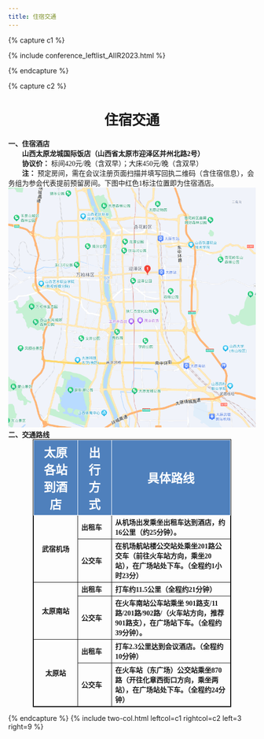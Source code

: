 ```yaml
---
title: 住宿交通
---
```


{% capture c1 %}

{% include conference_leftlist_AIIR2023.html %}

{% endcapture %}

{% capture c2 %}

<h1 style="font-family: Times New Roman,'宋体',serif;text-align: center;font-weight: bold">住宿交通</h1>

<div style="font-family: Times New Roman,'微软雅黑',serif;">
    <div style="font-weight: bold">一、住宿酒店</div>
    <div style="font-weight: bold">&emsp;&emsp;山西太原龙城国际饭店（山西省太原市迎泽区并州北路2号）</div>
    <div>
        <span style="font-weight: bold">&emsp;&emsp;协议价：</span>
        <span>标间420元/晚（含双早）；大床450元/晚（含双早）</span>
    </div>
    <div>
        <span style="font-weight: bold">&emsp;&emsp;注：</span>
        <span>预定房间，需在会议注册页面扫描并填写回执二维码（含住宿信息），会务组为参会代表提前预留房间。下图中红色1标注位置即为住宿酒店。</span>
    </div>
    <div style="text-align: center">
        <img src="./assets/交通地图.png" alt="">
    </div>
    <div style="font-weight: bold">二、交通路线</div>
    <table style="font-family: Times New Roman,'微软雅黑',serif;text-align: left;border: 1px solid #000;border-collapse: collapse;margin: 0 auto;width: 80%">
        <thead>
        <tr style="font-size: x-large;text-align: center">
            <th style="border: 1px solid;border-collapse: collapse;background-color: #4f80bc;color: white;">太原各站到酒店</th>
            <th style="border: 1px solid;border-collapse: collapse;background-color: #4f80bc;color: white">出行方式</th>
            <th style="border: 1px solid;border-collapse: collapse;background-color: #4f80bc;color: white">具体路线</th>
        </tr>
        </thead>
        <tbody>
        <tr>
            <th rowspan="2" style="border: 1px solid;border-collapse: collapse;text-align: center;vertical-align: middle">
                武宿机场
            </th>
            <th style="border: 1px solid;border-collapse: collapse;">出租车</th>
            <th style="border: 1px solid;border-collapse: collapse;">从机场出发乘坐出租车达到酒店，约16公里（约25分钟）。</th>
        </tr>
        <tr>
            <th style="border: 1px solid;border-collapse: collapse;">公交车</th>
            <th style="border: 1px solid;border-collapse: collapse;">在机场航站楼公交站处乘坐201路公交车（前往火车站方向，乘坐20站），在广场站处下车。（全程约1小时23分）</th>
        </tr>
        <tr>
            <th rowspan="2" style="border: 1px solid;border-collapse: collapse;text-align: center;vertical-align: middle">太原南站
            </th>
            <th style="border: 1px solid;border-collapse: collapse;">出租车</th>
            <th style="border: 1px solid;border-collapse: collapse;">打车约11.5公里（全程约21分钟）</th>
        </tr>
        <tr>
            <th style="border: 1px solid;border-collapse: collapse;">公交车</th>
            <th style="border: 1px solid;border-collapse: collapse;">在火车南站公车站乘坐 901路支/11路/201路/902路/（火车站方向，推荐901路支），在广场站下车。（全程约39分钟）。</th>
        </tr>
        <tr>
            <th rowspan="2" style="border: 1px solid;border-collapse: collapse;text-align: center;vertical-align: middle">太原站
            </th>
            <th style="border: 1px solid;border-collapse: collapse;">出租车</th>
            <th style="border: 1px solid;border-collapse: collapse;">打车2.3公里达到会议酒店。（全程约10分钟）</th>
        </tr>
        <tr>
            <th style="border: 1px solid;border-collapse: collapse;">公交车</th>
            <th style="border: 1px solid;border-collapse: collapse;">在火车站（东广场）公交站乘坐870路（开往化章西街口方向，乘坐两站），在广场站处下车。（全程约24分钟）</th>
        </tr>
        </tbody>
    </table>
</div>

{% endcapture %}
{% include two-col.html leftcol=c1 rightcol=c2 left=3 right=9 %}
